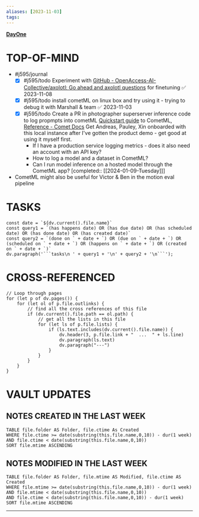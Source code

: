 ```yaml
---
aliases: [2023-11-03]
tags: 
---
```

**[DayOne](dayone://open?date=2023-11-03)**

# TOP-OF-MIND
- #j595/journal 
	- [x] #j595/todo Experiment with [GitHub - OpenAccess-AI-Collective/axolotl: Go ahead and axolotl questions](https://github.com/OpenAccess-AI-Collective/axolotl) for finetuning ✅ 2023-11-08
	- [x] #j595/todo install cometML on linux box and try using it - trying to debug it with Marshall & team ✅ 2023-11-03
	- [x] #j595/todo Create a PR in photographer superserver inference code to log propmpts into cometML
		[Quickstart guide](http://17.220.14.223/ammarh/quick-start?fromGetStarted=true) to CometML, [Reference - Comet Docs](https://www.comet.com/docs/v2/api-and-sdk/llm-sdk/reference/comet_llm/#log_prompt)
		Get Andreas, Pauley, Xin onboarded with this local instance after I've gotten the product demo - get good at using it myself first.
		- If I have a production service logging metrics - does it also need an account with an API key?
		- How to log a model and a dataset in CometML?
		- Can I run model inference on a hosted model through the CometML app? [completed:: [[2024-01-09-Tuesday]]]
- CometML might also be useful for Victor & Ben in the motion eval pipeline

# TASKS
```dataviewjs
const date = `${dv.current().file.name}`
const query1 = `(has happens date) OR (has due date) OR (has scheduled date) OR (has done date) OR (has created date)`
const query2 = `(done on ` + date + `) OR (due on ` + date + `) OR (scheduled on ` + date + `) OR (happens on ` + date + `) OR (created on ` + date + `)`
dv.paragraph('```tasks\n ' + query1 + '\n' + query2 + '\n```');
```
# CROSS-REFERENCED 
```dataviewjs
// Loop through pages 
for (let p of dv.pages()) {
	for (let ol of p.file.outlinks) {
		// find all the cross references of this file
		if (dv.current().file.path == ol.path) {
			// get all the lists in this file
			for (let ls of p.file.lists) {
				if (ls.text.includes(dv.current().file.name)) {
					dv.header(3, p.file.link + "  ...  " + ls.line)
					dv.paragraph(ls.text)
					dv.paragraph("---")
				}
			}
		}
	}
}
```

# VAULT UPDATES
## NOTES CREATED IN THE LAST WEEK
``` dataview
TABLE file.folder AS Folder, file.ctime As Created
WHERE file.ctime >= date(substring(this.file.name,0,10)) - dur(1 week) AND file.ctime < date(substring(this.file.name,0,10))
SORT file.mtime ASCENDING
```

## NOTES MODIFIED IN THE LAST WEEK
``` dataview
TABLE file.folder AS Folder, file.mtime AS Modified, file.ctime AS Created
WHERE file.mtime >= date(substring(this.file.name,0,10)) - dur(1 week)
AND file.mtime < date(substring(this.file.name,0,10))
AND file.ctime < date(substring(this.file.name,0,10)) - dur(1 week)
SORT file.mtime ASCENDING
```
---

